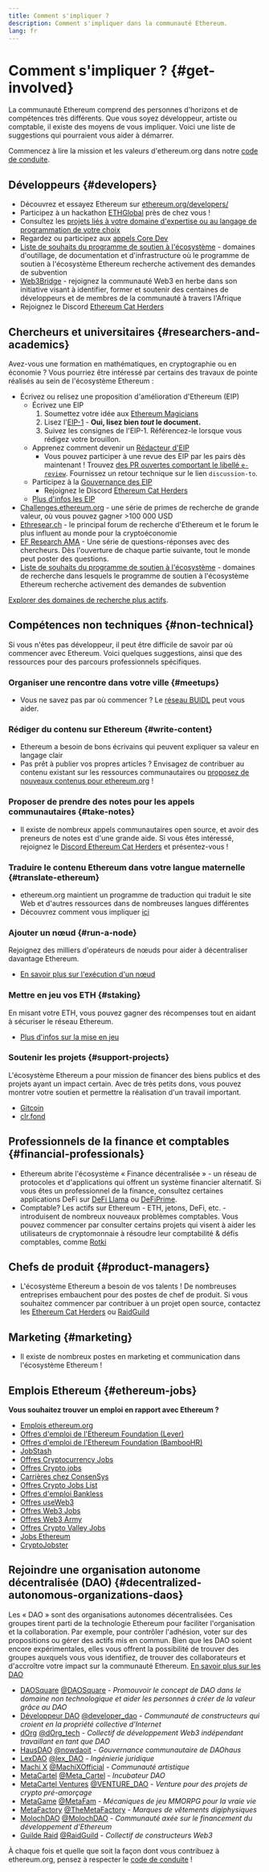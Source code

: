 ```yaml
---
title: Comment s'impliquer ?
description: Comment s'impliquer dans la communauté Ethereum.
lang: fr
---
```


# Comment s'impliquer ? {#get-involved}

La communauté Ethereum comprend des personnes d'horizons et de compétences très différents. Que vous soyez développeur, artiste ou comptable, il existe des moyens de vous impliquer. Voici une liste de suggestions qui pourraient vous aider à démarrer.

Commencez à lire la mission et les valeurs d'ethereum.org dans notre [code de conduite](/community/code-of-conduct).

## Développeurs <Emoji text=":computer:" size={1} /> {#developers}

- Découvrez et essayez Ethereum sur [ethereum.org/developers/](/developers/)
- Participez à un hackathon [ETHGlobal](http://ethglobal.co/) près de chez vous !
- Consultez les [projets liés à votre domaine d'expertise ou au langage de programmation de votre choix](/developers/docs/programming-languages/)
- Regardez ou participez aux [appels Core Dev](https://www.youtube.com/@EthereumProtocol)
- [Liste de souhaits du programme de soutien à l'écosystème](https://esp.ethereum.foundation/wishlist/) - domaines d'outillage, de documentation et d'infrastructure où le programme de soutien à l'écosystème Ethereum recherche activement des demandes de subvention
- [Web3Bridge](https://www.web3bridge.com/) - rejoignez la communauté Web3 en herbe dans son initiative visant à identifier, former et soutenir des centaines de développeurs et de membres de la communauté à travers l'Afrique
- Rejoignez le Discord [Ethereum Cat Herders](https://discord.com/invite/Nz6rtfJ8Cu)

## Chercheurs et universitaires <Emoji text=":mag:" size={1} /> {#researchers-and-academics}

Avez-vous une formation en mathématiques, en cryptographie ou en économie ? Vous pourriez être intéressé par certains des travaux de pointe réalisés au sein de l'écosystème Ethereum :

- Écrivez ou relisez une proposition d'amélioration d'Ethereum (EIP)
  - Écrivez une EIP
    1. Soumettez votre idée aux [Ethereum Magicians](https://ethereum-magicians.org)
    2. Lisez l'[EIP-1](https://eips.ethereum.org/EIPS/eip-1) - **Oui, lisez bien _tout_ le document.**
    3. Suivez les consignes de l'EIP-1. Référencez-le lorsque vous rédigez votre brouillon.
  - Apprenez comment devenir un [Rédacteur d'EIP](https://eips.ethereum.org/EIPS/eip-5069)
    - Vous pouvez participer à une revue des EIP par les pairs dès maintenant ! Trouvez [des PR ouvertes comportant le libellé `e-review`](https://github.com/ethereum/EIPs/pulls?q=is%3Apr+is%3Aopen+label%3Ae-review). Fournissez un retour technique sur le lien `discussion-to`.
  - Participez à la [Gouvernance des EIP](https://github.com/ethereum-cat-herders/EIPIP)
    - Rejoignez le Discord [Ethereum Cat Herders](https://discord.com/invite/Nz6rtfJ8Cu)
  - [Plus d'infos les EIP](/eips/)
- [Challenges.ethereum.org](https://challenges.ethereum.org/) - une série de primes de recherche de grande valeur, où vous pouvez gagner >100 000 USD
- [Ethresear.ch](https://ethresear.ch) - le principal forum de recherche d'Ethereum et le forum le plus influent au monde pour la cryptoéconomie
- [EF Research AMA](https://old.reddit.com/r/ethereum/comments/vrx9xe/ama_we_are_ef_research_pt_8_07_july_2022) - Une série de questions-réponses avec des chercheurs. Dès l'ouverture de chaque partie suivante, tout le monde peut poster des questions.
- [Liste de souhaits du programme de soutien à l'écosystème](https://esp.ethereum.foundation/wishlist/) - domaines de recherche dans lesquels le programme de soutien à l'écosystème Ethereum recherche activement des demandes de subvention

[Explorer des domaines de recherche plus actifs](/community/research/).

## Compétences non techniques <Emoji text=":briefcase:" size={1} /> {#non-technical}

Si vous n'êtes pas développeur, il peut être difficile de savoir par où commencer avec Ethereum. Voici quelques suggestions, ainsi que des ressources pour des parcours professionnels spécifiques.

### Organiser une rencontre dans votre ville {#meetups}

- Vous ne savez pas par où commencer ? Le [réseau BUIDL](https://consensys.net/developers/buidlnetwork/) peut vous aider.

### Rédiger du contenu sur Ethereum {#write-content}

- Ethereum a besoin de bons écrivains qui peuvent expliquer sa valeur en langage clair
- Pas prêt à publier vos propres articles ? Envisagez de contribuer au contenu existant sur les ressources communautaires ou [proposez de nouveaux contenus pour ethereum.org](/contributing/) !

### Proposer de prendre des notes pour les appels communautaires {#take-notes}

- Il existe de nombreux appels communautaires open source, et avoir des preneurs de notes est d'une grande aide. Si vous êtes intéressé, rejoignez le [Discord Ethereum Cat Herders](https://discord.com/invite/Nz6rtfJ8Cu) et présentez-vous !

### Traduire le contenu Ethereum dans votre langue maternelle {#translate-ethereum}

- ethereum.org maintient un programme de traduction qui traduit le site Web et d'autres ressources dans de nombreuses langues différentes
- Découvrez comment vous impliquer [ici](/contributing/translation-program)

### Ajouter un nœud {#run-a-node}

Rejoignez des milliers d'opérateurs de nœuds pour aider à décentraliser davantage Ethereum.

- [En savoir plus sur l'exécution d'un nœud](/developers/docs/nodes-and-clients/run-a-node/)

### Mettre en jeu vos ETH {#staking}

En misant votre ETH, vous pouvez gagner des récompenses tout en aidant à sécuriser le réseau Ethereum.

- [Plus d'infos sur la mise en jeu](/staking/)

### Soutenir les projets {#support-projects}

L'écosystème Ethereum a pour mission de financer des biens publics et des projets ayant un impact certain. Avec de très petits dons, vous pouvez montrer votre soutien et permettre la réalisation d'un travail important.

- [Gitcoin](https://gitcoin.co/fund)
- [clr.fond](https://clr.fund/#/about)

## Professionnels de la finance et comptables <Emoji text=":chart_with_upwards_trend:" size={1} /> {#financial-professionals}

- Ethereum abrite l'écosystème « Finance décentralisée » - un réseau de protocoles et d'applications qui offrent un système financier alternatif. Si vous êtes un professionnel de la finance, consultez certaines applications DeFi sur [DeFi Llama](https://defillama.com/) ou [ DeFiPrime](https://defiprime.com).
- Comptable? Les actifs sur Ethereum - ETH, jetons, DeFi, etc. - introduisent de nombreux nouveaux problèmes comptables. Vous pouvez commencer par consulter certains projets qui visent à aider les utilisateurs de cryptomonnaie à résoudre leur comptabilité & défis comptables, comme [Rotki](https://rotki.com/)

## Chefs de produit <Emoji text=":fountain_pen:" size={1} /> {#product-managers}

- L'écosystème Ethereum a besoin de vos talents ! De nombreuses entreprises embauchent pour des postes de chef de produit. Si vous souhaitez commencer par contribuer à un projet open source, contactez les [Ethereum Cat Herders](https://discord.com/invite/Nz6rtfJ8Cu) ou [RaidGuild](https://www.raidguild.org/)

## Marketing <Emoji text=":megaphone:" size={1} /> {#marketing}

- Il existe de nombreux postes en marketing et communication dans l'écosystème Ethereum !

## Emplois Ethereum {#ethereum-jobs}

**Vous souhaitez trouver un emploi en rapport avec Ethereum ?**

- [Emplois ethereum.org](/about/#open-jobs)
- [Offres d'emploi de l'Ethereum Foundation (Lever)](https://jobs.lever.co/ethereumfoundation)
- [Offres d'emploi de l'Ethereum Foundation (BambooHR)](https://ethereum.bamboohr.com/jobs/)
- [JobStash](https://jobstash.xyz)
- [Offres Cryptocurrency Jobs](https://cryptocurrencyjobs.co/ethereum/)
- [Offres Crypto.jobs](https://crypto.jobs/)
- [Carrières chez ConsenSys](https://consensys.net/careers/)
- [Offres Crypto Jobs List](https://cryptojobslist.com/ethereum-jobs)
- [Offres d'emploi Bankless](https://pallet.xyz/list/bankless/jobs)
- [Offres useWeb3](https://www.useweb3.xyz/jobs)
- [Offres Web3 Jobs](https://web3.career)
- [Offres Web3 Army](https://web3army.xyz/)
- [Offres Crypto Valley Jobs](https://cryptovalley.jobs/)
- [Jobs Ethereum](https://startup.jobs/ethereum-jobs)
- [CryptoJobster](https://cryptojobster.com/tag/ethereum/)

## Rejoindre une organisation autonome décentralisée (DAO) {#decentralized-autonomous-organizations-daos}

Les « DAO » sont des organisations autonomes décentralisées. Ces groupes tirent parti de la technologie Ethereum pour faciliter l'organisation et la collaboration. Par exemple, pour contrôler l'adhésion, voter sur des propositions ou gérer des actifs mis en commun. Bien que les DAO soient encore expérimentales, elles vous offrent la possibilité de trouver des groupes auxquels vous vous identifiez, de trouver des collaborateurs et d'accroître votre impact sur la communauté Ethereum. [En savoir plus sur les DAO](/dao/)

- [DAOSquare](https://www.daosquare.io) [@DAOSquare](https://twitter.com/DAOSquare) - _Promouvoir le concept de DAO dans le domaine non technologique et aider les personnes à créer de la valeur grâce au DAO_
- [Développeur DAO](https://www.developerdao.com/) [@developer_dao](https://twitter.com/developer_dao) - _Communauté de constructeurs qui croient en la propriété collective d'Internet_
- [dOrg](https://dOrg.tech) [@dOrg_tech](https://twitter.com/dOrg_tech) - *Collectif de développement Web3 indépendant travaillant en tant que DAO*
- [HausDAO](https://daohaus.club) [@nowdaoit](https://twitter.com/nowdaoit) - *Gouvernance communautaire de DAOhaus*
- [LexDAO](https://lexdao.org) [@lex_DAO](https://twitter.com/lex_DAO) - *Ingénierie juridique*
- [Machi X](https://machix.com) [@MachiXOfficial](https://twitter.com/MachiXOfficial) - *Communauté artistique*
- [MetaCartel](https://metacartel.org) [@Meta_Cartel](https://twitter.com/Meta_Cartel) - *Incubateur DAO*
- [MetaCartel Ventures](https://metacartel.xyz) [@VENTURE_DAO](https://twitter.com/VENTURE_DAO) - *Venture pour des projets de crypto pré-amorçage*
- [MetaGame](https://metagame.wtf) [@MetaFam](https://twitter.com/MetaFam) - *Mécaniques de jeu MMORPG pour la vraie vie*
- [MetaFactory](https://metafactory.ai) [@TheMetaFactory](https://twitter.com/TheMetaFactory) - *Marques de vêtements digiphysiques*
- [MolochDAO](https://molochdao.com) [@MolochDAO](https://twitter.com/MolochDAO) - *Communauté axée sur le financement du développement d'Ethereum*
- [Guilde Raid](https://raidguild.org) [@RaidGuild](https://twitter.com/RaidGuild) - *Collectif de constructeurs Web3*

À chaque fois et quelle que soit la façon dont vous contribuez à ethereum.org, pensez à respecter le [code de conduite](/community/code-of-conduct) !
